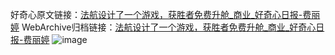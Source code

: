 好奇心原文链接：[法航设计了一个游戏，获胜者免费升舱_商业_好奇心日报-费丽婷](https://www.qdaily.com/articles/5475.html)
WebArchive归档链接：[法航设计了一个游戏，获胜者免费升舱_商业_好奇心日报-费丽婷](http://web.archive.org/web/20190623164838/https://www.qdaily.com/articles/5475.html)
![image](http://ww3.sinaimg.cn/large/007d5XDply1g3whcugwqjj30u02qk7vw)
